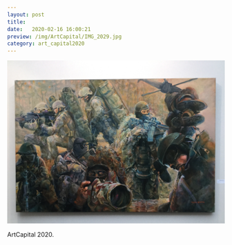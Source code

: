 ```yaml
---
layout: post
title:  
date:   2020-02-16 16:00:21
preview: /img/ArtCapital/IMG_2029.jpg
category: art_capital2020
---
```


![Picture 1](/img/ArtCapital/IMG_2029.jpg) 


ArtCapital 2020.


